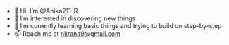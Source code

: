 - 👋 Hi, I’m @Anika211-R
- 👀 I’m interested in discovering new things
- 🌱 I’m currently learning basic things and trying to build on step-by-step
- 📫 Reach me at nkrana9@gmail.com

<!---
Anika211-R/Anika211-R is a ✨ special ✨ repository because its `README.md` (this file) appears on your GitHub profile.
You can click the Preview link to take a look at your changes.
--->
